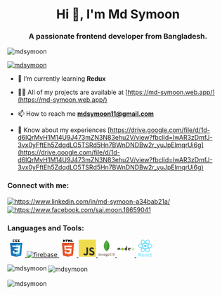 <h1 align="center">Hi 👋, I'm Md Symoon</h1>
<h3 align="center">A passionate frontend developer from Bangladesh.</h3>

<p align="left"> <img src="https://komarev.com/ghpvc/?username=mdsymoon&label=Profile%20views&color=0e75b6&style=flat" alt="mdsymoon" /> </p>

<p align="left"> <a href="https://github.com/ryo-ma/github-profile-trophy"><img src="https://github-profile-trophy.vercel.app/?username=mdsymoon" alt="mdsymoon" /></a> </p>

- 🌱 I’m currently learning **Redux**

- 👨‍💻 All of my projects are available at [https://md-symoon.web.app/](https://md-symoon.web.app/)

- 📫 How to reach me **mdsymoon11@gmail.com**

- 📄 Know about my experiences [https://drive.google.com/file/d/1d-d6lQrMvH1M14U9J473mZN3N83ehu2V/view?fbclid=IwAR3zDmfJ-3vx0yFftEh5ZdqdLO5TSRd5Hn7BWnDNDBw2r_yuJpElmqrUi6g](https://drive.google.com/file/d/1d-d6lQrMvH1M14U9J473mZN3N83ehu2V/view?fbclid=IwAR3zDmfJ-3vx0yFftEh5ZdqdLO5TSRd5Hn7BWnDNDBw2r_yuJpElmqrUi6g)

<h3 align="left">Connect with me:</h3>
<p align="left">
<a href="https://linkedin.com/in/https://www.linkedin.com/in/md-symoon-a34bab21a/" target="blank"><img align="center" src="https://raw.githubusercontent.com/rahuldkjain/github-profile-readme-generator/master/src/images/icons/Social/linked-in-alt.svg" alt="https://www.linkedin.com/in/md-symoon-a34bab21a/" height="30" width="40" /></a>
<a href="https://fb.com/https://www.facebook.com/sai.moon.18659041" target="blank"><img align="center" src="https://raw.githubusercontent.com/rahuldkjain/github-profile-readme-generator/master/src/images/icons/Social/facebook.svg" alt="https://www.facebook.com/sai.moon.18659041" height="30" width="40" /></a>
</p>

<h3 align="left">Languages and Tools:</h3>
<p align="left"> <a href="https://www.w3schools.com/css/" target="_blank"> <img src="https://raw.githubusercontent.com/devicons/devicon/master/icons/css3/css3-original-wordmark.svg" alt="css3" width="40" height="40"/> </a> <a href="https://firebase.google.com/" target="_blank"> <img src="https://www.vectorlogo.zone/logos/firebase/firebase-icon.svg" alt="firebase" width="40" height="40"/> </a> <a href="https://www.w3.org/html/" target="_blank"> <img src="https://raw.githubusercontent.com/devicons/devicon/master/icons/html5/html5-original-wordmark.svg" alt="html5" width="40" height="40"/> </a> <a href="https://developer.mozilla.org/en-US/docs/Web/JavaScript" target="_blank"> <img src="https://raw.githubusercontent.com/devicons/devicon/master/icons/javascript/javascript-original.svg" alt="javascript" width="40" height="40"/> </a> <a href="https://www.mongodb.com/" target="_blank"> <img src="https://raw.githubusercontent.com/devicons/devicon/master/icons/mongodb/mongodb-original-wordmark.svg" alt="mongodb" width="40" height="40"/> </a> <a href="https://nodejs.org" target="_blank"> <img src="https://raw.githubusercontent.com/devicons/devicon/master/icons/nodejs/nodejs-original-wordmark.svg" alt="nodejs" width="40" height="40"/> </a> <a href="https://reactjs.org/" target="_blank"> <img src="https://raw.githubusercontent.com/devicons/devicon/master/icons/react/react-original-wordmark.svg" alt="react" width="40" height="40"/> </a> </p>

<p><img align="left" src="https://github-readme-stats.vercel.app/api/top-langs?username=mdsymoon&show_icons=true&locale=en&layout=compact" alt="mdsymoon" /></p>

<p>&nbsp;<img align="center" src="https://github-readme-stats.vercel.app/api?username=mdsymoon&show_icons=true&locale=en" alt="mdsymoon" /></p>

<p><img align="center" src="https://github-readme-streak-stats.herokuapp.com/?user=mdsymoon&" alt="mdsymoon" /></p>
